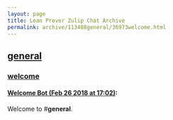 ```yaml
---
layout: page
title: Lean Prover Zulip Chat Archive 
permalink: archive/113488general/36973welcome.html
---
```


## [general](index.html)
### [welcome](36973welcome.html)

#### [Welcome Bot (Feb 26 2018 at 17:02)](https://leanprover.zulipchat.com/#narrow/stream/113488-general/topic/welcome/near/123002021):
Welcome to #**general**.

